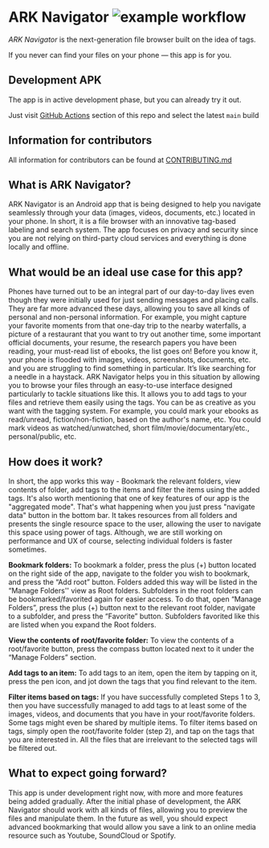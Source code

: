 **ARK Navigator** ![example workflow](https://github.com/kirillt/ark-navigator/actions/workflows/build.yml/badge.svg)
=================

_ARK Navigator_ is the next-generation file browser built on the idea of tags.

If you never can find your files on your phone — this app is for you.

Development APK
---------------
The app is in active development phase, but you can already try it out.

Just visit [GitHub Actions](https://github.com/ARK-Builders/ARK-Navigator/actions) section of this repo and select the latest `main` build


Information for contributors
----------------------------

All information for contributors can be found at [CONTRIBUTING.md](https://github.com/ARK-Builders/ARK-Navigator/blob/main/CONTRIBUTING.md)


What is ARK Navigator?
----------------------

ARK Navigator is an Android app that is being designed to help you navigate seamlessly through your data (images, videos, documents, etc.) located in your phone. In short, it is a file browser with an innovative tag-based labeling and search system. The app focuses on privacy and security since you are not relying on third-party cloud services and everything is done locally and offline.


What would be an ideal use case for this app?
---------------------------------------------

Phones have turned out to be an integral part of our day-to-day lives even though they were initially used for just sending messages and placing calls. They are far more advanced these days, allowing you to save all kinds of personal and non-personal information. For example, you might capture your favorite moments from that one-day trip to the nearby waterfalls, a picture of a restaurant that you want to try out another time, some important official documents, your resume, the research papers you have been reading, your must-read list of ebooks, the list goes on! Before you know it, your phone is flooded with images, videos, screenshots, documents, etc. and you are struggling to find something in particular. It’s like searching for a needle in a haystack. 
ARK Navigator helps you in this situation by allowing you to browse your files through an easy-to-use interface designed particularly to tackle situations like this. It allows you to add tags to your files and retrieve them easily using the tags.
You can be as creative as you want with the tagging system. For example, you could mark your ebooks as read/unread, fiction/non-fiction, based on the author's name, etc. You could mark videos as watched/unwatched, short film/movie/documentary/etc., personal/public, etc.


How does it work?
-----------------

In short, the app works this way - Bookmark the relevant folders, view contents of folder, add tags to the items and filter the items using the added tags.
It's also worth mentioning that one of key features of our app is the "aggregated mode". That's what happening when you just press "navigate data" button in the bottom bar. It takes resources from all folders and presents the single resource space to the user, allowing the user to navigate this space using power of tags. Although, we are still working on performance and UX of course, selecting individual folders is faster sometimes.


**Bookmark folders:** To bookmark a folder, press the plus (+) button located on the right side of the app, navigate to the folder you wish to bookmark, and press the “Add root” button. Folders added this way will be listed in the “Manage Folders'' view as Root folders. Subfolders in the root folders can be bookmarked/favorited again for easier access. To do that, open “Manage Folders”, press the plus (+) button next to the relevant root folder, navigate to a subfolder, and press the “Favorite” button. Subfolders favorited like this are listed when you expand the Root folders.

**View the contents of root/favorite folder:** To view the contents of a root/favorite button, press the compass button located next to it under the “Manage Folders” section.

**Add tags to an item:** To add tags to an item, open the item by tapping on it, press the pen icon, and jot down the tags that you find relevant to the item.

**Filter items based on tags:** If you have successfully completed Steps 1 to 3, then you have successfully managed to add tags to at least some of the images, videos, and documents that you have in your root/favorite folders. Some tags might even be shared by multiple items. To filter items based on tags, simply open the root/favorite folder (step 2), and tap on the tags that you are interested in. All the files that are irrelevant to the selected tags will be filtered out.


What to expect going forward?
-----------------------------

This app is under development right now, with more and more features being added gradually. After the initial phase of development, the ARK Navigator should work with all kinds of files, allowing you to preview the files and manipulate them. In the future as well, you should expect advanced bookmarking that would allow you save a link to an online media resource such as Youtube, SoundCloud or Spotify. 
